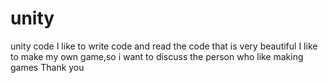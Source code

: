 # unity
unity code
I like to write code and read the code that is very beautiful
I like to make my own game,so i want to discuss the person who like making games
Thank you
